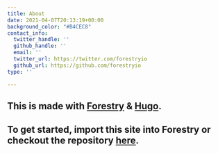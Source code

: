 ```yaml
---
title: About
date: 2021-04-07T20:13:19+00:00
background_color: "#B4CEC8"
contact_info:
  twitter_handle: ''
  github_handle: ''
  email: ''
  twitter_url: https://twitter.com/forestryio
  github_url: https://github.com/forestryio
type: ''

---
```

## This is made with [Forestry](https://forestry.io/ "Forestry.io") & [Hugo](https://gohugo.io/ "Hugo SSG").

## To get started, import this site into Forestry or checkout the repository [here](https://github.com/kendallstrautman/starter-blog-hugo "forestry starter blog hugo").